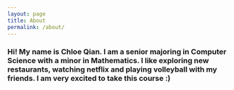 ```yaml
---
layout: page
title: About
permalink: /about/
---
```


### Hi! My name is Chloe Qian. I am a senior majoring in Computer Science with a minor in Mathematics. I like exploring new restaurants, watching netflix and playing volleyball with my friends. I am very excited to take this course :) 

